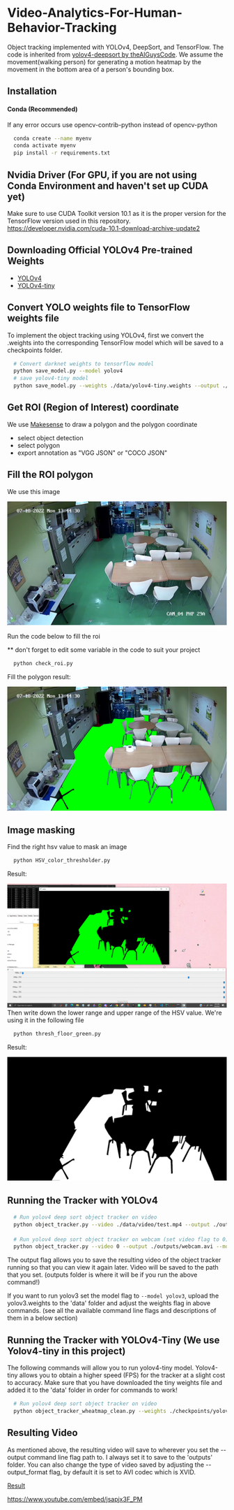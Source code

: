 
# Video-Analytics-For-Human-Behavior-Tracking

Object tracking implemented with YOLOv4, DeepSort, and TensorFlow. The code is inherited from [yolov4-deepsort by theAIGuysCode](https://github.com/theAIGuysCode/yolov4-deepsort). We assume the movement(walking person) for generating a motion heatmap by the movement in the bottom area of a person's bounding box.


## Installation

  #### Conda (Recommended)
   If any error occurs use opencv-contrib-python instead of opencv-python
  ```bash
    conda create --name myenv
    conda activate myenv
    pip install -r requirements.txt
  ```
## Nvidia Driver (For GPU, if you are not using Conda Environment and haven't set up CUDA yet)
  Make sure to use CUDA Toolkit version 10.1 as it is the proper version for the TensorFlow version used in this repository. https://developer.nvidia.com/cuda-10.1-download-archive-update2   

## Downloading Official YOLOv4 Pre-trained Weights
- [YOLOv4](https://github.com/AlexeyAB/darknet/releases/download/darknet_yolo_v3_optimal/yolov4.weights)
- [YOLOv4-tiny](https://github.com/AlexeyAB/darknet/releases/download/darknet_yolo_v4_pre/yolov4-tiny.weights)

## Convert YOLO weights file to TensorFlow weights file
  To implement the object tracking using YOLOv4, first we convert the .weights into the corresponding TensorFlow model which will be saved to a checkpoints folder.
  ```bash
    # Convert darknet weights to tensorflow model
    python save_model.py --model yolov4 
    # save yolov4-tiny model
    python save_model.py --weights ./data/yolov4-tiny.weights --output ./checkpoints/yolov4-tiny-416 --model yolov4 --tiny
  ```

## Get ROI (Region of Interest) coordinate
  We use [Makesense](https://www.makesense.ai/) to draw a polygon and the polygon coordinate
  - select object detection
  - select polygon
  - export annotation as "VGG JSON" or "COCO JSON"
## Fill the ROI polygon
  We use this image

  ![Cafeteria no people](https://github.com/TINNP137/VIDEO-ANALYTICS-FOR-HUMAN-BEHAVIOR-TRACKING/blob/main/data/helpers/cafetefria_no_people.png)

  Run the code below to fill the roi 
  
  ** don't forget to edit some variable in the code to suit your project
  ```bash
    python check_roi.py
  ```
  Fill the polygon result: 

  ![Cafeteria ground](https://github.com/TINNP137/VIDEO-ANALYTICS-FOR-HUMAN-BEHAVIOR-TRACKING/blob/main/data/helpers/cafetefria_ground.png)


## Image masking
  Find the right hsv value to mask an image 
  ```bash
    python HSV_color_thresholder.py
  ```
  Result:

  ![Masking](https://github.com/TINNP137/VIDEO-ANALYTICS-FOR-HUMAN-BEHAVIOR-TRACKING/blob/main/data/helpers/cafeteria_hsv.png)
  Then write down the lower range and upper range of the HSV value. We're using it in the following file
  ```bash
    python thresh_floor_green.py
  ```
  Result:

  ![Masking](https://github.com/TINNP137/VIDEO-ANALYTICS-FOR-HUMAN-BEHAVIOR-TRACKING/blob/main/data/helpers/cafeteria_mask.png)

## Running the Tracker with YOLOv4
  ```bash
    # Run yolov4 deep sort object tracker on video
    python object_tracker.py --video ./data/video/test.mp4 --output ./outputs/demo.avi --model yolov4

    # Run yolov4 deep sort object tracker on webcam (set video flag to 0)
    python object_tracker.py --video 0 --output ./outputs/webcam.avi --model yolov4
  ```
  The output flag allows you to save the resulting video of the object tracker running so that you can view it again later. Video will be saved to the path that you set. (outputs folder is where it will be if you run the above command!)

  If you want to run yolov3 set the model flag to ``--model yolov3``, upload the yolov3.weights to the 'data' folder and adjust the weights flag in above commands. (see all the available command line flags and descriptions of them in a below section)
## Running the Tracker with YOLOv4-Tiny (We use Yolov4-tiny in this project)
  The following commands will allow you to run yolov4-tiny model. Yolov4-tiny allows you to obtain a higher speed (FPS) for the tracker at a slight cost to accuracy. Make sure that you have downloaded the tiny weights file and added it to the 'data' folder in order for commands to work!

  ```bash
    # Run yolov4 deep sort object tracker on video
    python object_tracker_wheatmap_clean.py --weights ./checkpoints/yolov4-tiny-416 --model yolov4 --video ./data/video/cafeteria.mp4 --output ./outputs/cafeteria_out_video_tiny.avi --tiny
  ```

## Resulting Video
  As mentioned above, the resulting video will save to wherever you set the --output command line flag path to. I always set it to save to the 'outputs' folder. You can also change the type of video saved by adjusting the --output_format flag, by default it is set to AVI codec which is XVID.

  [Result](https://youtu.be/jsapjx3F_PM)

  https://www.youtube.com/embed/jsapjx3F_PM

